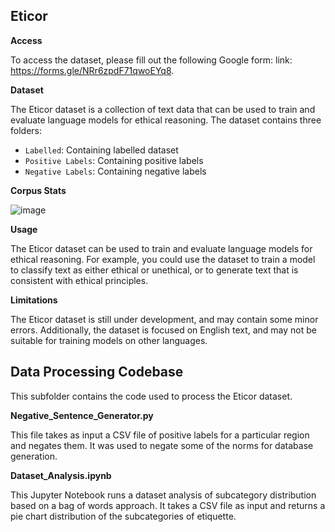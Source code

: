 ## Eticor
**Access**

To access the dataset, please fill out the following Google form: link: https://forms.gle/NRr6zpdF71qwoEYq8.

**Dataset**

The Eticor dataset is a collection of text data that can be used to train and evaluate language models for ethical reasoning. The dataset contains three folders:

* `Labelled`: Containing labelled dataset
* `Positive Labels`: Containing positive labels
* `Negative Labels`: Containing negative labels

**Corpus Stats**

![image](https://github.com/Exploration-Lab/EtiCor/assets/72982752/3ecf5331-7fa3-4fed-aaa7-1b7b0e46137a)

**Usage**

The Eticor dataset can be used to train and evaluate language models for ethical reasoning. For example, you could use the dataset to train a model to classify text as either ethical or unethical, or to generate text that is consistent with ethical principles.

**Limitations**

The Eticor dataset is still under development, and may contain some minor errors. Additionally, the dataset is focused on English text, and may not be suitable for training models on other languages.


## Data Processing Codebase

This subfolder contains the code used to process the Eticor dataset.

**Negative_Sentence_Generator.py**

This file takes as input a CSV file of positive labels for a particular region and negates them. It was used to negate some of the norms for database generation.

**Dataset_Analysis.ipynb**

This Jupyter Notebook runs a dataset analysis of subcategory distribution based on a bag of words approach. It takes a CSV file as input and returns a pie chart distribution of the subcategories of etiquette.



